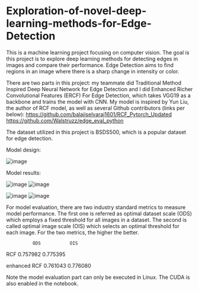 # Exploration-of-novel-deep-learning-methods-for-Edge-Detection

This is a machine learning project focusing on computer vision. The goal is this project is to explore deep learning methods for detecting edges in images and compare their performance. Edge Detection aims to find regions in an image where there is a sharp change in intensity or color.

There are two parts in this project: my teammate did Traditional Method Inspired Deep Neural Network for Edge Detection and I did Enhanced Richer Convolutional Features (ERCF) For Edge Detection, which takes VGG19 as a backbone and trains the model with CNN. My model is inspired by Yun Liu, the author of RCF model, as well as several Github contributors (links per below):
https://github.com/balajiselvaraj1601/RCF_Pytorch_Updated
https://github.com/Walstruzz/edge_eval_python

The dataset utilized in this project is BSDS500, which is a popular dataset for edge detection.

Model design:

![image](https://user-images.githubusercontent.com/75347096/132914105-3e972c01-fc0b-4d3a-b675-2fb941b9688f.png)

Model results:

![image](https://user-images.githubusercontent.com/75347096/132914163-a9c62548-e8a7-4128-a399-04297f9ff947.png)
![image](https://user-images.githubusercontent.com/75347096/132914170-c075d1e2-3364-4d0d-961d-b8b597ed5e55.png)

![image](https://user-images.githubusercontent.com/75347096/132914222-7cfa60c5-45e7-4816-b786-2c34b55c1fbe.png)
![image](https://user-images.githubusercontent.com/75347096/132914236-24896bfb-49ce-4404-a246-ad243c748ae5.png)

For model evaluation, there are two industry standard metrics to measure model performance. The first one is referred as optimal dataset scale (ODS) which employs a fixed threshold for all images in a dataset. The second is called optimal image scale (OIS) which selects an optimal threshold for each image. For the two metrics, the higher the better.

	          ODS	        OIS
		  
RCF	        0.757982	0.775395

enhanced RCF	0.761043	0.776080

Note the model evaluation part can only be executed in Linux. The CUDA is also enabled in the notebook.
